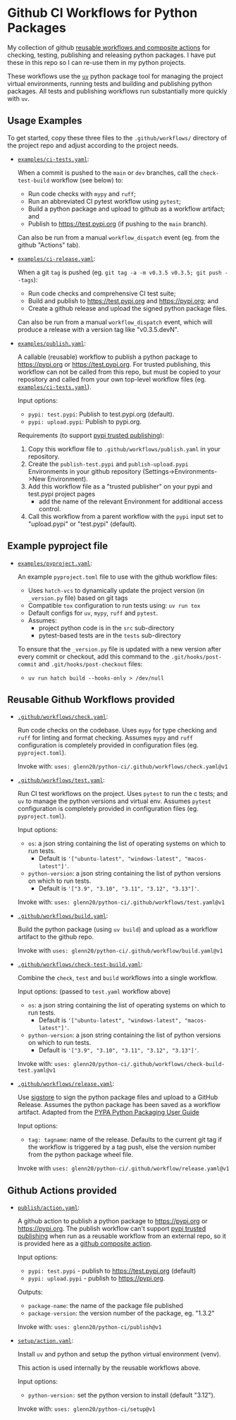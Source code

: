 # Github CI Workflows for Python Packages

My collection of github [reusable workflows and composite actions](
  https://docs.github.com/en/actions/sharing-automations/avoiding-duplication#about-reusable-workflows-and-composite-actions)
for checking, testing, publishing and releasing
python packages. I have put these in this repo so I can re-use them in my python projects.

These workflows use the [`uv`](https://docs.astral.sh/uv/) python package tool
for managing the project virtual environments, running tests and building and
publishing python packages. All tests and publishing workflows run substantially
more quickly with `uv`.

## Usage Examples

To get started, copy these three files to the `.github/workflows/` directory of
the project repo and adjust according to the project needs.

- [`examples/ci-tests.yaml`](./examples/ci-tests.yaml):

  When a commit is pushed to the `main` or `dev` branches, call the
  `check-test-build` workflow (see below) to:
  - Run code checks with `mypy` and `ruff`;
  - Run an abbreviated CI pytest workflow using `pytest`;
  - Build a python package and upload to github as a workflow artifact; and
  - Publish to <https://test.pypi.org> (if pushing to the `main` branch).

  Can also be run from a manual `workflow_dispatch` event (eg. from the github
  "Actions" tab).

- [`examples/ci-release.yaml`](./examples/ci-release.yaml):

  When a git `tag` is pushed (eg. `git tag -a -m v0.3.5 v0.3.5; git push
  --tags`):

  - Run code checks and comprehensive CI test suite;
  - Build and publish to <https://test.pypi.org> and <https://pypi.org>; and
  - Create a github release and upload the signed python package files.

  Can also be run from a manual `workflow_dispatch` event, which will produce a
  release with a version tag like "v0.3.5.devN".

- [`examples/publish.yaml`](./examples/publish.yaml):

  A callable (reusable) workflow to publish a python package to
  <https://pypi.org> or <https://test.pypi.org>. For trusted publishing, this
  workflow can not be called from this repo, but must be copied to your
  repository and called from your own top-level workflow files (eg.
  [`examples/ci-tests.yaml`](./examples/ci-tests.yaml)).

  Input options:

  - `pypi: test.pypi`: Publish to test.pypi.org (default).
  - `pypi: upload.pypi`: Publish to pypi.org.

  Requirements (to support [pypi trusted
  publishing](https://docs.pypi.org/trusted-publishers/)):

  1. Copy this workflow file to `.github/workflows/publish.yaml` in your
     repository.
  2. Create the `publish-test.pypi` and `publish-upload.pypi` Environments in
     your github repository (Settings->Environments->New Environment).
  3. Add this workflow file as a "trusted publisher" on your pypi and test.pypi
     project pages
     - add the name of the relevant Environment for additional access control.
  4. Call this workflow from a parent workflow with the `pypi` input set to
     "upload.pypi" or "test.pypi" (default).

## Example pyproject file

- [`examples/pyproject.yaml`](./examples/pyproject.toml):

  An example `pyproject.toml` file to use with the github workflow files:
  - Uses `hatch-vcs` to dynamically update the project version (in `_version.py`
    file) based on git tags
  - Compatible `tox` configuration to run tests using: `uv run tox`
  - Default configs for `uv`, `mypy`, `ruff` and `pytest`.
  - Assumes:
    - project python code is in the `src` sub-directory
    - pytest-based tests are in the `tests` sub-directory

  To ensure that the `_version.py` file is updated with a new version after
  every commit or checkout, add this command to the `.git/hooks/post-commit` and
  `.git/hooks/post-checkout` files:
  - `uv run hatch build --hooks-only > /dev/null`

## Reusable Github Workflows provided

- [`.github/workflows/check.yaml`](.github/workflows/check.yaml):

  Run code checks on the codebase. Uses `mypy` for type checking and `ruff` for
  linting and format checking. Assumes `mypy` and `ruff` configuration is
  completely provided in configuration files (eg. `pyproject.toml`).

  Invoke with: `uses: glenn20/python-ci/.github/workflows/check.yaml@v1`

- [`.github/workflows/test.yaml`](.github/workflows/test.yaml):

  Run CI test workflows on the project. Uses `pytest` to run the c tests; and
  `uv` to manage the python versions and virtual env. Assumes `pytest`
  configuration is completely provided in configuration files (eg.
  `pyproject.toml`).

  Input options:
  - `os`: a json string containing the list of operating systems on which to
    run tests.
    - Default is `'["ubuntu-latest", "windows-latest", "macos-latest"]'`.
  - `python-version`: a json string containing the list of python versions on
    which to run tests.
    - Default is `'["3.9", "3.10", "3.11", "3.12", "3.13"]'`.

  Invoke with: `uses: glenn20/python-ci/.github/workflows/test.yaml@v1`

- [`.github/workflows/build.yaml`](.github/workflows/build.yaml):

  Build the python package (using `uv build`) and upload as a workflow artifact
  to the github repo.

  Invoke with `uses: glenn20/python-ci/.github/workflow/build.yaml@v1`

- [`.github/workflows/check-test-build.yaml`](.github/workflows/check-test-build.yaml):

  Combine the `check`, `test` and `build` workflows into a single workflow.

  Input options: (passed to `test.yaml` workflow above)
  - `os`: a json string containing the list of operating systems on which to
    run tests.
    - Default is `'["ubuntu-latest", "windows-latest", "macos-latest"]'`.
  - `python-version`: a json string containing the list of python versions on
    which to run tests.
    - Default is `'["3.9", "3.10", "3.11", "3.12", "3.13"]'`.

  Invoke with: `uses: glenn20/python-ci/.github/workflows/check-build-test.yaml@v1`

- [`.github/workflows/release.yaml`](.github/workflows/release.yaml):

  Use [sigstore](https://github.com/sigstore/gh-action-sigstore-python) to sign
  the python package files and upload to a GitHub Release. Assumes the python
  package has been saved as a workflow artifact. Adapted from the [PYPA Python
  Packaging User Guide](
  https://packaging.python.org/en/latest/guides/publishing-package-distribution-releases-using-github-actions-ci-cd-workflows/#signing-the-distribution-packages
  )

  Input options:
  - `tag: tagname`: name of the release. Defaults to the current git tag if the
    workflow is triggered by a tag push, else the version number from the python
    package wheel file.

  Invoke with `uses: glenn20/python-ci/.github/workflow/release.yaml@v1`

## Github Actions provided

- [`publish/action.yaml`](publish/action.yaml):

  A github action to publish a python package to <https://pypi.org> or
  <https://pypi.org>. The publish workflow can't support [pypi trusted
  publishing](https://docs.pypi.org/trusted-publishers/) when run as a reusable
  workflow from an external repo, so it is provided here as a [github composite
    action](
    https://docs.github.com/en/actions/sharing-automations/avoiding-duplication#about-reusable-workflows-and-composite-actions).

  Input options:
  - `pypi: test.pypi` - publish to <https://test.pypi.org> (default)
  - `pypi: upload.pypi` - publish to <https://pypi.org>.

  Outputs:
  - `package-name`: the name of the package file published
  - `package-version`: the version number of the package, eg. "1.3.2"

  Invoke with: `uses: glenn20/python-ci/publish@v1`

- [`setup/action.yaml`](setup/action.yaml):

  Install `uv` and python and setup the python virtual environment (venv).

  This action is used internally by the reusable workflows above.

  Input options:
  - `python-version:` set the python version to install (default
    "3.12").

  Invoke with: `uses: glenn20/python-ci/setup@v1`
